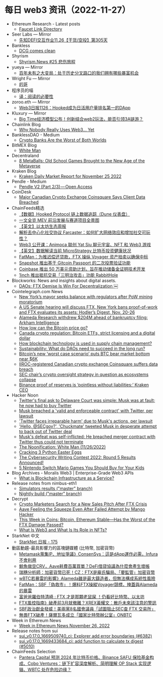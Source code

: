 # 每日 web3 资讯（2022-11-27）

- Ethereum Research - Latest posts
  - [Faucet Link Directory](https://ethresear.ch/t/faucet-link-directory/12670/26)
- Seer Labs — Mirror
  - [先知DEFI交互作业11.26【干货/空投】第305天](https://mirror.xyz/seerlabs.eth/7PQVf_YUfL_fJQORHu1iM5sQXzThhoZqAPubDWyscEs)
- Bankless
  - [DCG comes clean](https://newsletter.banklesshq.com/p/dcg-comes-clean)
- Shyrism
  - [Shyrism.News #25 悲伤旅程](https://shyrz.me/news-25-a-journey-of-grief/)
- yueya — Mirror
  - [百年未有之大变局：处于历史分叉路口的我们拥有哪些暴富机会](https://mirror.xyz/0x455E0e9d8b0c0541F4f26ECeec2Ea54504e9b4C9/-mMqyJxYy2U9r5UqHLpvunZigTAzmwqCNlgVi7kTbw0)
- Wright Fu — Mirror
  - [的哥](https://mirror.xyz/0x837c39A527794809B6cbD06Ce1d54c9a6d93bf8c/2eDSOHE5HqjX0wJLBvAoy0sNKkw4eEu9n-dIqzX-QSM)
- 程序员的喵
  - [译：阅读的必要性](http://catcoding.me/p/read/)
- zoroo.eth — Mirror
  - [Web3日报1126：Hooked成为日活用户量排名第一的DApp](https://mirror.xyz/zoroo.eth/uIGe8D6403YpqInJ8oyS4wYW3jk6KkrAOuAfvHCvrMI)
- Kluxury — Mirror
  - [Big Time经济模型公布！创新结合web2玩法，能否引领3A链游？](https://mirror.xyz/0x8210A401239F580280Ebf85082278E2266af8B2D/19EFEkRg0gGAtQXPlbldDE7oBruvLijOJkCIRLOu8VU)
- Chainlink Blog
  - [Why Nobody Really Uses Web3… Yet](https://blog.chain.link/why-nobody-really-uses-web3-yet/)
- BanklessDAO - Medium
  - [Crypto Banks Are the Worst of Both Worlds](https://medium.com/bankless-dao/crypto-banks-are-the-worst-of-both-worlds-ada37258a927?source=rss----2e8b6adb479c---4)
- BitMEX Blog
  - [White Man](https://blog.bitmex.com/white-man/)
- Decentraland
  - [8 MetaBalls: Old School Games Brought to the New Age of the Metaverse](https://decentraland.org/blog/community-projects/8-meta-balls-old-school-games-brought-to-the-new-age-of-the-metaverse/)
- Kraken Blog
  - [Kraken Daily Market Report for November 25 2022](https://blog.kraken.com/post/16376/kraken-daily-market-report-for-november-25-2022/)
- Pendle - Medium
  - [Pendle V2 (Part 2/3) — Open Access](https://medium.com/pendle/pendle-v2-part-2-3-open-access-25c1783a0b4f?source=rss----f12bc65d5788---4)
- CoinDesk
  - [Major Canadian Crypto Exchange Coinsquare Says Client Data Breached](https://www.coindesk.com/tech/2022/11/26/major-canadian-crypto-exchange-coinsquare-says-client-data-breached/?utm_medium=referral&utm_source=rss&utm_campaign=headlines)
- ChainFeeds精选
  - [【数据】Hooked Protocol 链上数据追踪（Dune 仪表盘）](https://dune.com/sixdegree/hooked-protocol-tokenomics)
  - [一文全览 MEV 前沿发展与赛道项目全景图](https://www.defidaonews.com/article/6790242)
  - [【英文】以太坊生态周报](https://weekinethereumnews.com/week-in-ethereum-news-november-26-2022/)
  - [解析去中心化社交协议 Farcaster：如何扩大网络效应和增加社交可玩性？](https://mirror.xyz/0x867A3f354c0eCB6622aEf1bF14C3BE79338AD889/SuWrut8uTa99GRD_bVhHsCKY2p9PG4OQBt9kxKPAiXU)
  - [Web3 公开课：Animoca 联创 Yat Siu 聊元宇宙、NFT 和 Web3 游戏](https://www.bilibili.com/video/BV1C24y117M9/)
  - [【英文】数据解读当前 MicroStrategy 比特币投资健康状况](https://www.blockworksresearch.com/research/the-health-of-microstrategys-bitcoin-bet)
  - [FatMan：为推迟偿还贷款，FTX 操纵 Voyager 资产拍卖以确保中标](https://twitter.com/FatManTerra/status/1596148474969575425)
  - [Snapshot 推出基于 Gitcoin Passport 的二次投票验证功能](https://snapshot.mirror.xyz/wFAGLoy1EKRFr34wQ8lYdrdcCoENeyrgjyEGl_DPn00)
  - [Coinbase 推出 50 万美元资助计划，旨在推动储备金证明技术开发](https://www.coinbase.com/blog/how-crypto-companies-can-provide-proof-of-reserves)
  - [1inch 推出抵抗交易「三明治攻击」功能 RabbitHole](https://blog.1inch.io/the-1inch-rabbithole-protection-from-sandwich-attacks-3609edd4f4fc)
- Blockworks: News and insights about digital assets.
  - [DAOs: FTX Demise Is Win For Decentralization ￼](https://blockworks.co/news/daos-see-ftx-silver-lining)
- Cointelegraph.com News
  - [New York’s mayor seeks balance with regulators after PoW mining moratorium](https://cointelegraph.com/news/new-york-s-mayor-seeks-balance-with-regulators-after-pow-mining-moratorium)
  - [A US Senate hearing will discuss FTX, New York bans proof-of-work and FTX evaluates its assets: Hodler’s Digest, Nov. 20-26](https://cointelegraph.com/magazine/a-us-senate-hearing-discuss-ftx-new-york-bans-proof-of-work-ftx-evaluates-assets-hodlers-digest-nov-20-26/)
  - [Alameda Research withdrew $204M ahead of bankruptcy filing: Arkham Intelligence](https://cointelegraph.com/news/alameda-research-withdrew-204m-ahead-of-bankruptcy-filing-arkham-intelligence)
  - [How low can the Bitcoin price go?](https://cointelegraph.com/news/how-low-can-the-bitcoin-price-go)
  - [Canada crypto regulation: Bitcoin ETFs, strict licensing and a digital dollar](https://cointelegraph.com/news/canada-crypto-regulation-bitcoin-etfs-strict-licensing-and-a-digital-dollar)
  - [How blockchain technology is used in supply chain management?](https://cointelegraph.com/explained/how-blockchain-technology-is-used-in-supply-chain-management)
  - [Sustainability: What do DAOs need to succeed in the long run?](https://cointelegraph.com/news/sustainability-what-do-daos-need-to-succeed-in-the-long-run)
  - [Bitcoin’s new ‘worst case scenario’ puts BTC bear market bottom near $6K](https://cointelegraph.com/news/bitcoin-new-worst-case-scenario-puts-btc-bear-market-bottom-near-6k)
  - [IIROC-registered Canadian crypto exchange Coinsquare suffers data breach](https://cointelegraph.com/news/iiroc-registered-canadian-crypto-exchange-coinsquare-suffers-data-breach)
  - [SEC chair’s crypto oversight strategy in question as ecosystems collapse](https://cointelegraph.com/news/sec-chair-s-crypto-oversight-strategy-in-question-as-ecosystems-collapse)
  - [Binance proof of reserves is ‘pointless without liabilities:’ Kraken CEO](https://cointelegraph.com/news/binance-proof-of-reserves-is-pointless-without-liabilities-kraken-ceo)
- Hacker Noon
  - [Twitter's final ask to Delaware Court was simple: Musk was at fault; he now had to buy Twitter](https://hackernoon.com/twitters-final-ask-to-delaware-court-was-simple-musk-was-at-fault-he-now-had-to-buy-twitter?source=rss)
  - [Musk breached a 'valid and enforceable contract' with Twitter, per lawsuit](https://hackernoon.com/musk-breached-a-valid-and-enforceable-contract-with-twitter-per-lawsuit?source=rss)
  - ['Twitter faces irreparable harm' due to Musk's actions, per lawsuit](https://hackernoon.com/twitter-faces-irreparable-harm-due-to-musks-actions-per-lawsuit?source=rss)
  - ['Hello, @SECgov?', 'Chuckmate' tweeted Musk in desperate attempt to back out of Twitter deal](https://hackernoon.com/hello-secgov-chuckmate-tweeted-musk-in-desperate-attempt-to-back-out-of-twitter-deal?source=rss)
  - [Musk's defeat was self-inflicted: He breached merger contract with Twitter thus could not terminate](https://hackernoon.com/musks-defeat-was-self-inflicted-he-breached-merger-contract-with-twitter-thus-could-not-terminate?source=rss)
  - [The Noonification: White Man (11/26/2022)](https://hackernoon.com/11-26-2022-noonification?source=rss)
  - [Cracking 3 Python Easter Eggs](https://hackernoon.com/cracking-3-python-easter-eggs?source=rss)
  - [The Cybersecurity Writing Contest 2022: Round 5 Results Announced!](https://hackernoon.com/the-cybersecurity-writing-contest-2022-round-5-results-announced?source=rss)
  - [5 Nintendo Switch Mario Games You Should Buy for Your Kids](https://hackernoon.com/5-nintendo-switch-mario-games-you-should-buy-for-your-kids?source=rss)
- Blog Archives - Moralis Web3 | Enterprise-Grade Web3 APIs
  - [What is Blockchain Infrastructure as a Service?](https://moralis.io/what-is-blockchain-infrastructure-as-a-service/)
- Release notes from nimbus-eth1
  - [Simulators results ("master" branch)](https://github.com/status-im/nimbus-eth1/releases/tag/sim-stat)
  - [Nightly build ("master" branch)](https://github.com/status-im/nimbus-eth1/releases/tag/nightly)
- Decrypt
  - [Crypto Marketers Search for a New Sales Pitch After FTX Crisis](https://decrypt.co/115594/crypto-marketers-search-for-a-new-sales-pitch-after-ftx-crisis)
  - [Aave Feeling the Squeeze Even After Failed Attempt by Mango Hacker](https://decrypt.co/115596/aave-feeling-the-squeeze-even-after-failed-attempt-by-mango-hacker)
  - [This Week in Coins: Bitcoin, Ethereum Stable—Has the Worst of the FTX Damage Passed?](https://decrypt.co/115597/this-week-in-coins-bitcoin-ethereum-stable-has-the-worst-of-the-ftx-damage-passed)
  - [What Is Web3 and What Is Its Role in NFTs?](https://decrypt.co/resources/what-is-web3-and-what-is-its-role-in-nfts-learn)
- StarkNet 中文
  - [StarkNet 日报 - 175](https://starknetzh.substack.com/p/starknet-175)
- 動區動趨-最具影響力的區塊鏈媒體 (比特幣, 加密貨幣)
  - [Metamask蒐集IP、地址爭議》ConsenSys：這是dApp運作必需，Infura不會利用](https://www.blocktempo.com/joseph-lubin-clarify-about-metamsk-updated-privacy-policy/)
  - [鯨魚做空CRV，Aave耗費百萬買單？DeFi借貸協議為什麼會產生壞帳](https://www.blocktempo.com/why-do-defi-lending-protocols-generate-bad-debts/)
  - [瑞穗分析師：加密貨幣已死！CZ：FTX是龐氏騙局、「要監管」加密貨幣](https://www.blocktempo.com/binance-cz-says-dont-fight-crypto-regulate-it/)
  - [wBTC若暴雷的影響》Alameda雖是最大鑄造者，但無法構成系統性風險](https://www.blocktempo.com/wbtc-depeg-alameda-is-the-biggest-merchants/)
  - [FatMan：SBF「偽救市」！爆料FTX操縱Voyager競標，掩蓋與Alameda的暴雷](https://www.blocktempo.com/ftx-acquires-voyager-due-to-delay-in-exposing-ftx-alameda-cash-flow-issues/)
  - [富爸爸羅伯特清崎 : FTX 才是那顆老鼠屎 ！仍看好比特幣、以太坊](https://www.blocktempo.com/rich-dad-robert-kiyosaki-still-bullish-on-bitcoin-and-ethereum/)
  - [FTX風控指南》破產前3月就撤離？XREX黃耀文：散戶未來該注意的警訊](https://www.blocktempo.com/xrex-cofounder-share-the-risk-management-of-xrex/)
  - [SBF政治獻金發威！美兩黨8名國會議員「試圖阻止SEC查 FTX 交易所」](https://www.blocktempo.com/congressmembers-stop-sec-inquiry-into-ftx/)
  - [無畏FTX破產！薩爾瓦多成立「國家比特幣辦公室」ONBTC](https://www.blocktempo.com/el-salvador-establishes-national-bitcoin-office/)
- Week in Ethereum News
  - [Week in Ethereum News  November 26, 2022](https://weekinethereumnews.com/week-in-ethereum-news-november-26-2022/)
- Release notes from sui
  - [sui_v0.17.0_1669509740_ci: Explorer add error boundaries (#6382)](https://github.com/MystenLabs/sui/releases/tag/sui_v0.17.0_1669509740_ci)
  - [sui_v0.17.0_1669433684_ci: add function to calculate tx digest (#5010)](https://github.com/MystenLabs/sui/releases/tag/sui_v0.17.0_1669433684_ci)
- ChainFeeds Selection
  - [Pantera Capital 预测 2024 年比特币价格、Binance SAFU 保险基金构成、Cobo Ventures：链下扩容深度解析、简明理解 OP Stack 实现逻辑、WBTC 处在危险边缘？](https://chainfeeds.substack.com/p/pantera-capital-2024-binance-safu)
